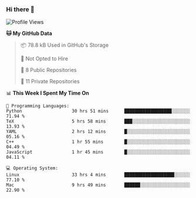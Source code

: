 ### Hi there 👋

<!--
**huayuan4396/huayuan4396** is a ✨ _special_ ✨ repository because its `README.md` (this file) appears on your GitHub profile.

Here are some ideas to get you started:

- 🔭 I’m currently working on ...
- 🌱 I’m currently learning ...
- 👯 I’m looking to collaborate on ...
- 🤔 I’m looking for help with ...
- 💬 Ask me about ...
- 📫 How to reach me: ...
- 😄 Pronouns: ...
- ⚡ Fun fact: ...
-->

<!--START_SECTION:waka-->
![Profile Views](http://img.shields.io/badge/Profile%20Views-1-blue)

**🐱 My GitHub Data** 

> 📦 78.8 kB Used in GitHub's Storage 
 > 
> 🚫 Not Opted to Hire
 > 
> 📜 8 Public Repositories 
 > 
> 🔑 11 Private Repositories 
 > 
📊 **This Week I Spent My Time On** 

```text
💬 Programming Languages: 
Python                   30 hrs 51 mins      ██████████████████░░░░░░░   71.94 % 
TeX                      5 hrs 58 mins       ███░░░░░░░░░░░░░░░░░░░░░░   13.93 % 
YAML                     2 hrs 12 mins       █░░░░░░░░░░░░░░░░░░░░░░░░   05.16 % 
C++                      1 hr 55 mins        █░░░░░░░░░░░░░░░░░░░░░░░░   04.49 % 
JavaScript               1 hr 45 mins        █░░░░░░░░░░░░░░░░░░░░░░░░   04.11 % 

💻 Operating System: 
Linux                    33 hrs 4 mins       ███████████████████░░░░░░   77.10 % 
Mac                      9 hrs 49 mins       ██████░░░░░░░░░░░░░░░░░░░   22.90 % 
```


<!--END_SECTION:waka-->
